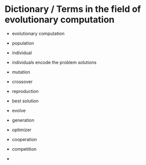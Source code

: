 # Dictionary / Terms in the field of evolutionary computation

* evolutionary computation

* population

* individual

* individuals encode the problem solutions

* mutation

* crossover

* reproduction

* best solution

* evolve

* generation

* optimizer

* cooperation

* competition

* 
